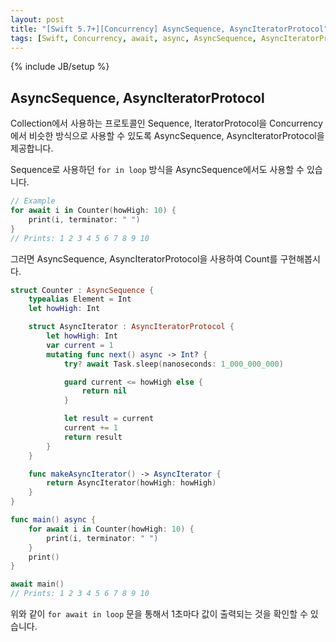 ```yaml
---
layout: post
title: "[Swift 5.7+][Concurrency] AsyncSequence, AsyncIteratorProtocol"
tags: [Swift, Concurrency, await, async, AsyncSequence, AsyncIteratorProtocol]
---
```

{% include JB/setup %}

## AsyncSequence, AsyncIteratorProtocol

Collection에서 사용하는 프로토콜인 Sequence, IteratorProtocol을 Concurrency에서 비슷한 방식으로 사용할 수 있도록 AsyncSequence, AsyncIteratorProtocol을 제공합니다.

Sequence로 사용하던 `for in loop` 방식을 AsyncSequence에서도 사용할 수 있습니다.

```swift
// Example
for await i in Counter(howHigh: 10) {
    print(i, terminator: " ")
}
// Prints: 1 2 3 4 5 6 7 8 9 10
```

그러면 AsyncSequence, AsyncIteratorProtocol을 사용하여 Count를 구현해봅시다.

```swift
struct Counter : AsyncSequence {
    typealias Element = Int
    let howHigh: Int

    struct AsyncIterator : AsyncIteratorProtocol {
        let howHigh: Int
        var current = 1
        mutating func next() async -> Int? {
            try? await Task.sleep(nanoseconds: 1_000_000_000)

            guard current <= howHigh else {
                return nil
            }

            let result = current
            current += 1
            return result
        }
    }

    func makeAsyncIterator() -> AsyncIterator {
        return AsyncIterator(howHigh: howHigh)
    }
}

func main() async {
    for await i in Counter(howHigh: 10) {
        print(i, terminator: " ")
    }
    print()
}

await main()
// Prints: 1 2 3 4 5 6 7 8 9 10
```

위와 같이 `for await in loop` 문을 통해서 1초마다 값이 출력되는 것을 확인할 수 있습니다.

